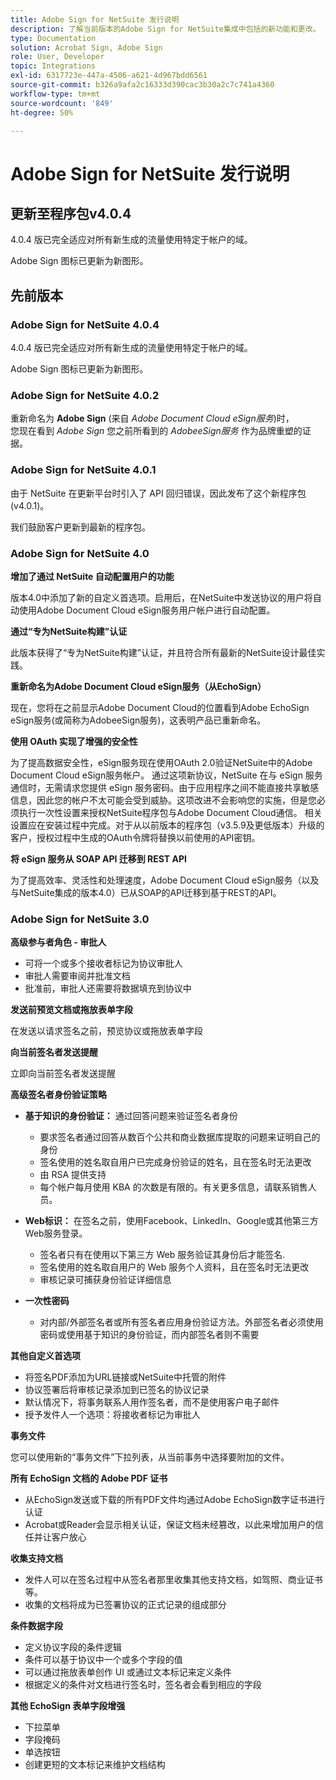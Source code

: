 ```yaml
---
title: Adobe Sign for NetSuite 发行说明
description: 了解当前版本的Adobe Sign for NetSuite集成中包括的新功能和更改。
type: Documentation
solution: Acrobat Sign, Adobe Sign
role: User, Developer
topic: Integrations
exl-id: 6317723e-447a-4506-a621-4d967bdd6561
source-git-commit: b326a9afa2c16333d390cac3b30a2c7c741a4360
workflow-type: tm+mt
source-wordcount: '849'
ht-degree: 50%

---
```


# Adobe Sign for NetSuite 发行说明

## 更新至程序包v4.0.4

4.0.4 版已完全适应对所有新生成的流量使用特定于帐户的域。

Adobe Sign 图标已更新为新图形。

## 先前版本

### Adobe Sign for NetSuite 4.0.4

4.0.4 版已完全适应对所有新生成的流量使用特定于帐户的域。

Adobe Sign 图标已更新为新图形。

### Adobe Sign for NetSuite 4.0.2

重新命名为 **Adobe Sign** (来自 *Adobe Document Cloud eSign服务*)时，\
您现在看到 *Adobe Sign* 您之前所看到的 *AdobeeSign服务* 作为品牌重塑的证据。

### Adobe Sign for NetSuite 4.0.1

由于 NetSuite 在更新平台时引入了 API 回归错误，因此发布了这个新程序包 (v4.0.1)。

我们鼓励客户更新到最新的程序包。

### Adobe Sign for NetSuite 4.0

**增加了通过 NetSuite 自动配置用户的功能**

版本4.0中添加了新的自定义首选项。启用后，在NetSuite中发送协议的用户将自动使用Adobe Document Cloud eSign服务用户帐户进行自动配置。

**通过“专为NetSuite构建”认证**

此版本获得了“专为NetSuite构建”认证，并且符合所有最新的NetSuite设计最佳实践。

**重新命名为Adobe Document Cloud eSign服务（从EchoSign）**

现在，您将在之前显示Adobe Document Cloud的位置看到Adobe EchoSign eSign服务(或简称为AdobeeSign服务)，这表明产品已重新命名。

**使用 OAuth 实现了增强的安全性**

为了提高数据安全性，eSign服务现在使用OAuth 2.0验证NetSuite中的Adobe Document Cloud eSign服务帐户。 通过这项新协议，NetSuite 在与 eSign 服务通信时，无需请求您提供 eSign 服务密码。由于应用程序之间不能直接共享敏感信息，因此您的帐户不太可能会受到威胁。这项改进不会影响您的实施，但是您必须执行一次性设置来授权NetSuite程序包与Adobe Document Cloud通信。 相关设置应在安装过程中完成。对于从以前版本的程序包（v3.5.9及更低版本）升级的客户，授权过程中生成的OAuth令牌将替换以前使用的API密钥。

**将 eSign 服务从 SOAP API 迁移到 REST API**

为了提高效率、灵活性和处理速度，Adobe Document Cloud eSign服务（以及与NetSuite集成的版本4.0）已从SOAP的API迁移到基于REST的API。

### Adobe Sign for NetSuite 3.0

**高级参与者角色 - 审批人**

* 可将一个或多个接收者标记为协议审批人
* 审批人需要审阅并批准文档
* 批准前，审批人还需要将数据填充到协议中

**发送前预览文档或拖放表单字段**

在发送以请求签名之前，预览协议或拖放表单字段

**向当前签名者发送提醒**

立即向当前签名者发送提醒

**高级签名者身份验证策略**

* **基于知识的身份验证：** 通过回答问题来验证签名者身份
   * 要求签名者通过回答从数百个公共和商业数据库提取的问题来证明自己的身份
   * 签名使用的姓名取自用户已完成身份验证的姓名，且在签名时无法更改
   * 由 RSA 提供支持
   * 每个帐户每月使用 KBA 的次数是有限的。有关更多信息，请联系销售人员。

* **Web标识：** 在签名之前，使用Facebook、LinkedIn、Google或其他第三方Web服务登录。

   * 签名者只有在使用以下第三方 Web 服务验证其身份后才能签名.
   * 签名使用的姓名取自用户的 Web 服务个人资料，且在签名时无法更改
   * 审核记录可捕获身份验证详细信息

* **一次性密码**
   * 对内部/外部签名者或所有签名者应用身份验证方法。外部签名者必须使用密码或使用基于知识的身份验证，而内部签名者则不需要

**其他自定义首选项**

* 将签名PDF添加为URL链接或NetSuite中托管的附件
* 协议签署后将审核记录添加到已签名的协议记录
* 默认情况下，将事务联系人用作签名者，而不是使用客户电子邮件
* 授予发件人一个选项：将接收者标记为审批人

**事务文件**

您可以使用新的“事务文件”下拉列表，从当前事务中选择要附加的文件。

**所有 EchoSign 文档的 Adobe PDF 证书**

* 从EchoSign发送或下载的所有PDF文件均通过Adobe EchoSign数字证书进行认证
* Acrobat或Reader会显示相关认证，保证文档未经篡改，以此来增加用户的信任并让客户放心

**收集支持文档**

* 发件人可以在签名过程中从签名者那里收集其他支持文档，如驾照、商业证书等。
* 收集的文档将成为已签署协议的正式记录的组成部分

**条件数据字段**

* 定义协议字段的条件逻辑
* 条件可以基于协议中一个或多个字段的值
* 可以通过拖放表单创作 UI 或通过文本标记来定义条件
* 根据定义的条件对文档进行签名时，签名者会看到相应的字段

**其他 EchoSign 表单字段增强**

* 下拉菜单
* 字段掩码
* 单选按钮
* 创建更短的文本标记来维护文档结构
